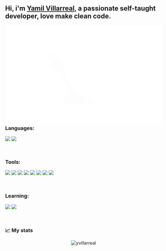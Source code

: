 
<br />

## Hi, i'm [Yamil Villarreal](https://yamilvillarreal.tech/), a passionate self-taught developer, love make clean code.

<img align="right" alt="GIF" src="/assets/code.gif?raw=true" width="500" height="320" />
  
<br />

### **Languages:**

<code><img height="20" src="https://cutt.ly/YNRfrtU"></code>
<code><img height="20" src="https://cutt.ly/VNRftMY"></code>

<br />

### **Tools:**

<code><img height="20" src="https://cutt.ly/6NRdZES"></code>
<code><img height="20" src="https://cutt.ly/INRdCCT"></code>
<code><img height="20" src="https://cutt.ly/hNRdNiV"></code>
<code><img height="20" src="https://cutt.ly/eNRd1GZ"></code>
<code><img height="20" src="https://cutt.ly/INRd29r"></code>
<code><img height="20" src="https://cutt.ly/dNRd8x4"></code>
<code><img height="20" src="https://cutt.ly/ONRd5w9"></code>
<code><img height="20" src="https://cutt.ly/1NRfqp9"></code>

<br />

### **Learning:**

<code><img height="20" src="https://cutt.ly/lNRfuMA"></code>
<code><img height="20" src="https://cutt.ly/uNRfoVi"></code>

<br />

### 📈 My stats

<p align="center"> <img src="https://cutt.ly/bNRffBj" alt="yvillarreal" />